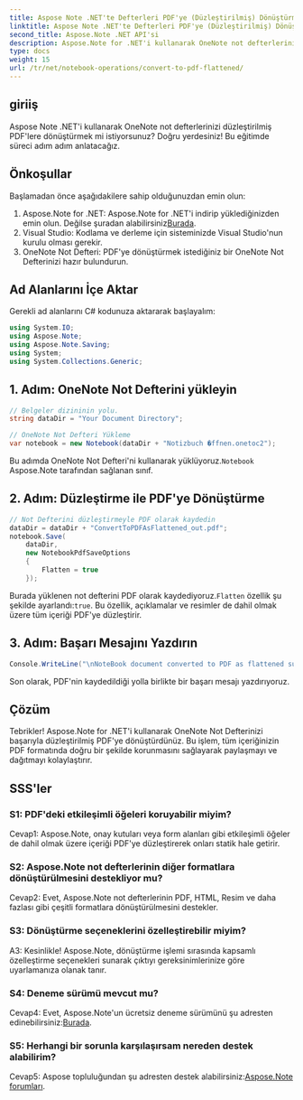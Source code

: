 ```yaml
---
title: Aspose Note .NET'te Defterleri PDF'ye (Düzleştirilmiş) Dönüştürme
linktitle: Aspose Note .NET'te Defterleri PDF'ye (Düzleştirilmiş) Dönüştürme
second_title: Aspose.Note .NET API'si
description: Aspose.Note for .NET'i kullanarak OneNote not defterlerini zahmetsizce düzleştirilmiş PDF'lere nasıl dönüştüreceğinizi öğrenin. İçeriğinizi sorunsuz bir şekilde koruyun.
type: docs
weight: 15
url: /tr/net/notebook-operations/convert-to-pdf-flattened/
---
```

## giriiş

Aspose Note .NET'i kullanarak OneNote not defterlerinizi düzleştirilmiş PDF'lere dönüştürmek mi istiyorsunuz? Doğru yerdesiniz! Bu eğitimde süreci adım adım anlatacağız.

## Önkoşullar

Başlamadan önce aşağıdakilere sahip olduğunuzdan emin olun:

1.  Aspose.Note for .NET: Aspose.Note for .NET'i indirip yüklediğinizden emin olun. Değilse şuradan alabilirsiniz[Burada](https://releases.aspose.com/note/net/).
2. Visual Studio: Kodlama ve derleme için sisteminizde Visual Studio'nun kurulu olması gerekir.
3. OneNote Not Defteri: PDF'ye dönüştürmek istediğiniz bir OneNote Not Defterinizi hazır bulundurun.

## Ad Alanlarını İçe Aktar

Gerekli ad alanlarını C# kodunuza aktararak başlayalım:

```csharp
using System.IO;
using Aspose.Note;
using Aspose.Note.Saving;
using System;
using System.Collections.Generic;
```

## 1. Adım: OneNote Not Defterini yükleyin

```csharp
// Belgeler dizininin yolu.
string dataDir = "Your Document Directory";

// OneNote Not Defteri Yükleme
var notebook = new Notebook(dataDir + "Notizbuch �ffnen.onetoc2");
```

 Bu adımda OneNote Not Defteri'ni kullanarak yüklüyoruz.`Notebook` Aspose.Note tarafından sağlanan sınıf.

## 2. Adım: Düzleştirme ile PDF'ye Dönüştürme

```csharp
// Not Defterini düzleştirmeyle PDF olarak kaydedin
dataDir = dataDir + "ConvertToPDFAsFlattened_out.pdf";
notebook.Save(
    dataDir,
    new NotebookPdfSaveOptions
    {
        Flatten = true
    }); 
```

 Burada yüklenen not defterini PDF olarak kaydediyoruz.`Flatten` özellik şu şekilde ayarlandı:`true`. Bu özellik, açıklamalar ve resimler de dahil olmak üzere tüm içeriği PDF'ye düzleştirir.

## 3. Adım: Başarı Mesajını Yazdırın

```csharp
Console.WriteLine("\nNoteBook document converted to PDF as flattened successfully.\nFile saved at " + dataDir);
```

Son olarak, PDF'nin kaydedildiği yolla birlikte bir başarı mesajı yazdırıyoruz.

## Çözüm

Tebrikler! Aspose.Note for .NET'i kullanarak OneNote Not Defterinizi başarıyla düzleştirilmiş PDF'ye dönüştürdünüz. Bu işlem, tüm içeriğinizin PDF formatında doğru bir şekilde korunmasını sağlayarak paylaşmayı ve dağıtmayı kolaylaştırır.

## SSS'ler

### S1: PDF'deki etkileşimli öğeleri koruyabilir miyim?

Cevap1: Aspose.Note, onay kutuları veya form alanları gibi etkileşimli öğeler de dahil olmak üzere içeriği PDF'ye düzleştirerek onları statik hale getirir.

### S2: Aspose.Note not defterlerinin diğer formatlara dönüştürülmesini destekliyor mu?

Cevap2: Evet, Aspose.Note not defterlerinin PDF, HTML, Resim ve daha fazlası gibi çeşitli formatlara dönüştürülmesini destekler.

### S3: Dönüştürme seçeneklerini özelleştirebilir miyim?

A3: Kesinlikle! Aspose.Note, dönüştürme işlemi sırasında kapsamlı özelleştirme seçenekleri sunarak çıktıyı gereksinimlerinize göre uyarlamanıza olanak tanır.

### S4: Deneme sürümü mevcut mu?

 Cevap4: Evet, Aspose.Note'un ücretsiz deneme sürümünü şu adresten edinebilirsiniz:[Burada](https://releases.aspose.com/).

### S5: Herhangi bir sorunla karşılaşırsam nereden destek alabilirim?

 Cevap5: Aspose topluluğundan şu adresten destek alabilirsiniz:[Aspose.Note forumları](https://forum.aspose.com/c/note/28).